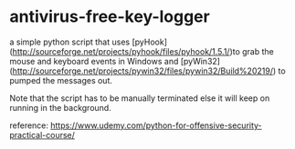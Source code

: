 # antivirus-free-key-logger
a simple python script that uses [pyHook] (http://sourceforge.net/projects/pyhook/files/pyhook/1.5.1/)to grab the mouse and keyboard events in Windows and [pyWin32] (http://sourceforge.net/projects/pywin32/files/pywin32/Build%20219/) to pumped the messages out.

Note that the script has to be manually terminated else it will keep on running in the background.

reference: https://www.udemy.com/python-for-offensive-security-practical-course/
